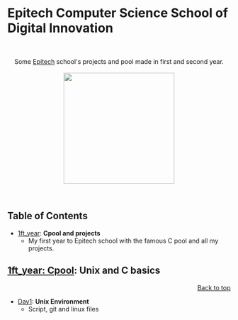 # Epitech Computer Science School of Digital Innovation
<br/>
<p align="center">
Some <a href="http://www.epitech.eu">Epitech</a> school's projects and pool made in first and second year.
<br/><br/>
<img src="https://upload.wikimedia.org/wikipedia/commons/thumb/2/2d/Epitech.png/1598px-Epitech.png" width="250">
</p>
<br/>

<a name="top"></a>

## Table of Contents 
- [1ft_year](#1ft_year): **Cpool and projects**
    - My first year to Epitech school with the famous C pool and all my projects.

<a name="1ft_year"></a>

## [1ft_year: Cpool](./1ft_year/Cpool_2018): **Unix and C basics**
<p align="right"><a href="#top">Back to top</a></p>

- [Day1](#Cpool_2018/Day01): **Unix Environment**
     - Script, git and linux files
  
